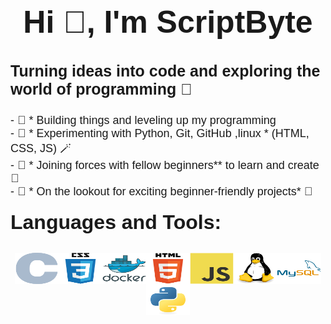 <h1 align="center" style="font-family: Arial, sans-serif; font-size: 50px;">Hi 👋, I'm ScriptByte</h1>
<h3 align="left" style="font-family: Arial, sans-serif; font-size: 25px;">Turning ideas into code and exploring the world of programming 🌱</h3>

<p align="left" style="font-family: Arial, sans-serif; font-size: 18px;">
- 🔭 * Building things and leveling up my programming <br>
- 🌱 * Experimenting with Python, Git, GitHub ,linux * (HTML, CSS, JS) 🪄<br>
- 🤝 * Joining forces with fellow beginners** to learn and create 🚀<br>
- 👯 * On the lookout for exciting beginner-friendly projects*  🌟
</p>
<h3 align="left" style="font-family: Arial, sans-serif; font-size: 32px; margin-top:20px; margin-bottom: 30px;">Languages and Tools:</h3>
<p align="left" style="display: flex; justify-content: center; flex-wrap: wrap; ">
  <img src="https://raw.githubusercontent.com/devicons/devicon/master/icons/c/c-original.svg" alt="c" width="70" height="50" />
  <img src="https://raw.githubusercontent.com/devicons/devicon/master/icons/css3/css3-original-wordmark.svg" alt="css3" width="70" height="50" />
  <img src="https://raw.githubusercontent.com/devicons/devicon/master/icons/docker/docker-original-wordmark.svg" alt="docker" width="70" height="50" />
  <img src="https://raw.githubusercontent.com/devicons/devicon/master/icons/html5/html5-original-wordmark.svg" alt="html5" width="70" height="50" />
  <img src="https://raw.githubusercontent.com/devicons/devicon/master/icons/javascript/javascript-original.svg" alt="javascript" width="70" height="50" />
  <img src="https://raw.githubusercontent.com/devicons/devicon/master/icons/linux/linux-original.svg" alt="linux" width="70" height="50" />
  <img src="https://raw.githubusercontent.com/devicons/devicon/master/icons/mysql/mysql-original-wordmark.svg" alt="mysql" width="70" height="50" />
  <img src="https://raw.githubusercontent.com/devicons/devicon/master/icons/python/python-original.svg" alt="python" width="70" height="50" />
</p>
